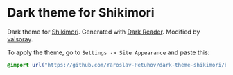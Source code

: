 # Dark theme for Shikimori
Dark theme for [Shikimori](https://shikimori.one/ "https://shikimori.one"). Generated with [Dark Reader](https://github.com/darkreader/darkreader "https://darkreader.org"). Modified by [valsoray](https://shikimori.one/valsoray "valsoray").

To apply the theme, go to `Settings -> Site Appearance` and paste this:
```css
@import url("https://github.com/Yaroslav-Petuhov/dark-theme-shikimori/blob/master/dark-theme-shikimori-one.css?raw=true");
```
